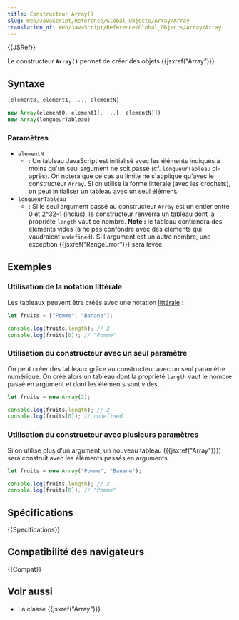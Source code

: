 ```yaml
---
title: Constructeur Array()
slug: Web/JavaScript/Reference/Global_Objects/Array/Array
translation_of: Web/JavaScript/Reference/Global_Objects/Array/Array
---
```


{{JSRef}}

Le constructeur **`Array()`** permet de créer des objets {{jsxref("Array")}}.

## Syntaxe

```js
[element0, element1, ..., elementN]

new Array(element0, element1[, ...[, elementN]])
new Array(longueurTableau)
```

### Paramètres

- `elementN`
  - : Un tableau JavaScript est initialisé avec les éléments indiqués à moins qu'un seul argument ne soit passé (cf. `longueurTableau` ci-après). On notera que ce cas au limite ne s'applique qu'avec le constructeur `Array`. Si on utilise la forme littérale (avec les crochets), on peut initialiser un tableau avec un seul élément.
- `longueurTableau`
  - : Si le seul argument passé au constructeur `Array` est un entier entre 0 et 2^32-1 (inclus), le constructeur renverra un tableau dont la propriété `length` vaut ce nombre. **Note :** le tableau contiendra des éléments vides (à ne pas confondre avec des éléments qui vaudraient `undefined`). Si l'argument est un autre nombre, une exception {{jsxref("RangeError")}} sera levée.

## Exemples

### Utilisation de la notation littérale

Les tableaux peuvent être créés avec une notation [littérale](/fr/docs/Web/JavaScript/Reference/Grammaire_lexicale#Littéraux_de_tableaux) :

```js
let fruits = ["Pomme", "Banane"];

console.log(fruits.length); // 2
console.log(fruits[0]); // "Pomme"
```

### Utilisation du constructeur avec un seul paramètre

On peut créer des tableaux grâce au constructeur avec un seul paramètre numérique. On crée alors un tableau dont la propriété `length` vaut le nombre passé en argument et dont les éléments sont vides.

```js
let fruits = new Array(2);

console.log(fruits.length); // 2
console.log(fruits[0]); // undefined
```

### Utilisation du constructeur avec plusieurs paramètres

Si on utilise plus d'un argument, un nouveau tableau ({{jsxref("Array")}}) sera construit avec les éléments passés en arguments.

```js
let fruits = new Array("Pomme", "Banane");

console.log(fruits.length); // 2
console.log(fruits[0]); // "Pomme"
```

## Spécifications

{{Specifications}}

## Compatibilité des navigateurs

{{Compat}}

## Voir aussi

- La classe {{jsxref("Array")}}
